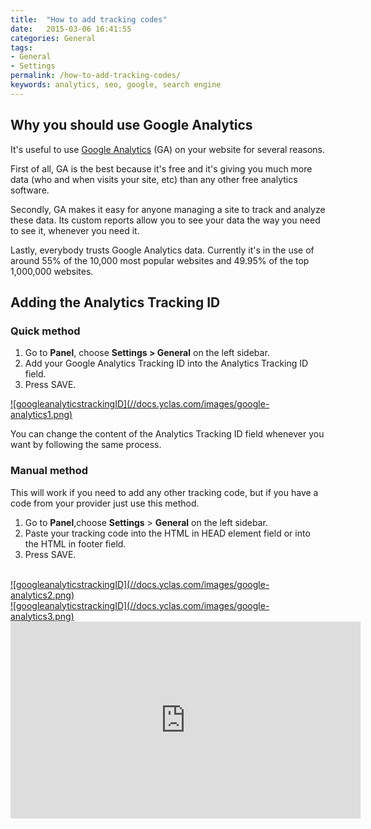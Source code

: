 ```yaml
---
title:  "How to add tracking codes"
date:   2015-03-06 16:41:55
categories: General
tags: 
- General
- Settings
permalink: /how-to-add-tracking-codes/
keywords: analytics, seo, google, search engine
---
```

## Why you should use Google Analytics 

It's useful to use [Google Analytics](http://www.google.com/analytics/) (GA) on your website for several reasons. 

First of all, GA is the best because it's free and it's giving you much more data (who and when visits your site, etc) than any other free analytics software. 

Secondly, GA makes it easy for anyone managing a site to track and analyze these data. Its custom reports allow you to see your data the way you need to see it, whenever you need it. 

Lastly, everybody trusts Google Analytics data. Currently it's in the use of around 55% of the 10,000 most popular websites and 49.95% of the top 1,000,000 websites.

## Adding the Analytics Tracking ID

### Quick method

1. Go to **Panel**, choose **Settings > General** on the left sidebar. 
2. Add your Google Analytics Tracking ID into the Analytics Tracking ID field. 
3. Press SAVE. 

<a href="//docs.yclas.com/images/google-analytics1.png" class="thumbnail gallery-item" data-gallery>
![googleanalyticstrackingID](//docs.yclas.com/images/google-analytics1.png)
</a>

You can change the content of the Analytics Tracking ID field whenever you want by following the same process. 

### Manual method

This will work if you need to add any other tracking code, but if you have a code from your provider just use this method. 

1. Go to **Panel**,choose **Settings** > **General** on the left sidebar. 
2. Paste your tracking code into the HTML in HEAD element field or into the HTML in footer field. 
3. Press SAVE. 

<br>

<a href="//docs.yclas.com/images/google-analytics2.png" class="thumbnail gallery-item" data-gallery>
![googleanalyticstrackingID](//docs.yclas.com/images/google-analytics2.png)
</a>

<br>

<a href="//docs.yclas.com/images/google-analytics3.png" class="thumbnail gallery-item" data-gallery>
![googleanalyticstrackingID](//docs.yclas.com/images/google-analytics3.png)
</a>

<iframe width="560" height="315" src="https://www.youtube.com/embed/INRpPXefEIc" frameborder="0" allow="accelerometer; autoplay; encrypted-media; gyroscope; picture-in-picture" allowfullscreen></iframe>


